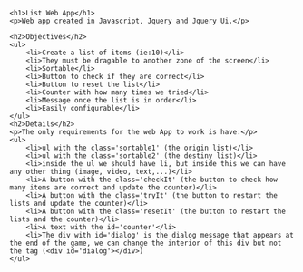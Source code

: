 	<h1>List Web App</h1>
	<p>Web app created in Javascript, Jquery and Jquery Ui.</p>

	<h2>Objectives</h2>
	<ul>
		<li>Create a list of items (ie:10)</li>
		<li>They must be dragable to another zone of the screen</li>
		<li>Sortable</li>
		<li>Button to check if they are correct</li>
		<li>Button to reset the list</li>
		<li>Counter with how many times we tried</li>
		<li>Message once the list is in order</li>
		<li>Easily configurable</li>
	</ul>
	<h2>Details</h2>
	<p>The only requirements for the web App to work is have:</p>
	<ul>
		<li>ul with the class='sortable1' (the origin list)</li>
		<li>ul with the class='sortable2' (the destiny list)</li>
		<li>inside the ul we should have li, but inside this we can have any other thing (image, video, text,...)</li>
		<li>A button with the class='checkIt' (the button to check how many items are correct and update the counter)</li>
		<li>A button with the class='tryIt' (the button to restart the lists and update the counter)</li>
		<li>A button with the class='resetIt' (the button to restart the lists and the counter)</li>
		<li>A text with the id='counter'</li>
		<li>The div with id='dialog' is the dialog message that appears at the end of the game, we can change the interior of this div but not the tag (<div id='dialog'></div>)
	</ul>